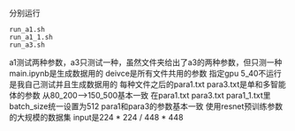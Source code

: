 分别运行 
```
run_a1.sh
run_a1_1.sh
run_a3.sh
```

a1测试两种参数，a3只测试一种，虽然文件夹给出了a3的两种参数，但只测一种
main.ipynb是生成数据用的
deivce是所有文件共用的参数 指定gpu
5_40不运行 是我自己测试并且生成数据用的 
每种文件之后的para1.txt para3.txt是单和多智能体的参数 从80_200-->150_500基本一致
在para1.txt para3.txt para1_1.txt里 batch_size统一设置为512
para1和para3的参数基本一致
使用resnet预训练参数的大规模的数据集 input是224 * 224 / 448 * 448
